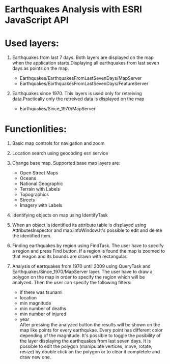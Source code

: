 Earthquakes Analysis with ESRI JavaScript API
====================



Used layers:
===============
  1) Earthquakes from last 7 days. Both layers are displayed on the map when the application starts.Displaying all earthquakes from last seven days as points on the map.   
       - Earthquakes/EarthquakesFromLastSevenDays/MapServer
       - Earthquakes/EarthquakesFromLastSevenDays/FeatureServer  
  
  2) Earthquakes since 1970. This layers is used only for retreiving data.Practically only the retreived data is displayed on the map   
       - Earthquakes/Since_1970/MapServer

Functionlities:
================  
  1) Basic map controls for navigation and zoom  
  
  2) Location search using geocoding esri service  
  
  3) Change base map. Supported base map layers are:  
     - Open Street Maps  
     - Oceans  
     - National Geographic   
     - Terrain with Labels  
     - Topographics  
     - Streets  
     - Imagery with Labels  
  
  4) Identifying objects on map using IdentifyTask  
  
  5) When an object is identified its attribute table is displayed using AttributesInspector and map.infoWindow.It's possible to edit and delete the identified item.  
  
  6) Finding earthquakes by region using FindTask. The user have to specify a region and press Find button. If a region is found the map is zoomed to that reagon and its bounds are drawn with rectangular.
  
  7) Analysis of eartquakes from 1970 until 2009 using QueryTask and Earthquakes/Since_1970/MapServer layer. The user have to draw a polygon on the map in order to specify the region which will be analyzed. Then the user can specify the following filters:
      - if there was tsunami  
      - location  
      - min magnitude  
      - min number of deaths  
      - min number of injured  
      - year  
After pressing the analyzed button the results will be shown on the map like points for every earthqukae. Every point has different color depending of the magnitude. It's possible to toggle the posibility of the layer displaying the earthquakes from last seven days. It is possible to edit the polygon (manipulate vertices, move, rotate, resize) by double click on the polygon or to clear it completele and draw new one.
    
